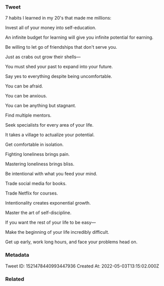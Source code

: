 ### Tweet
7 habits I learned in my 20's that made me millions:

Invest all of your money into self-education.

An infinite budget for learning will give you infinite potential for earning.

Be willing to let go of friendships that don't serve you.

Just as crabs out grow their shells—

You must shed your past to expand into your future.

Say yes to everything despite being uncomfortable.

You can be afraid.

You can be anxious.

You can be anything but stagnant.

Find multiple mentors.

Seek specialists for every area of your life.

It takes a village to actualize your potential.

Get comfortable in isolation.

Fighting loneliness brings pain.

Mastering loneliness brings bliss.

Be intentional with what you feed your mind.

Trade social media for books.

Trade Netflix for courses.

Intentionality creates exponential growth.

Master the art of self-discipline.

If you want the rest of your life to be easy—

Make the beginning of your life incredibly difficult.

Get up early, work long hours, and face your problems head on.

### Metadata
Tweet ID: 1521478440993447936
Created At: 2022-05-03T13:15:02.000Z

### Related

